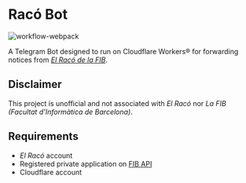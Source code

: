 # Racó Bot

![workflow-webpack](https://github.com/zry98/RacoBot/actions/workflows/webpack.yml/badge.svg)

A Telegram Bot designed to run on Cloudflare Workers® for forwarding notices from [*El Racó de la FIB*](https://raco.fib.upc.edu/).

## Disclaimer

This project is unofficial and not associated with *El Racó* nor *La FIB (Facultat d'Informàtica de Barcelona)*.

## Requirements

- *El Racó* account
- Registered private application on [FIB API](https://api.fib.upc.edu/v2/)
- Cloudflare account

